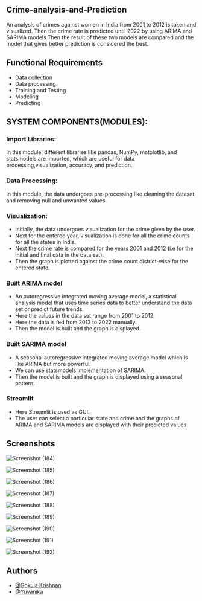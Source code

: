 ## Crime-analysis-and-Prediction
An analysis of crimes against women in India from 2001 to 2012 is taken and visualized. Then the crime rate is predicted until 2022 by using ARIMA and SARIMA models.Then the result of these two models are compared and the model that gives better prediction is considered the best.

## Functional Requirements
- Data collection
- Data processing
- Training and Testing
- Modeling
- Predicting

## SYSTEM COMPONENTS(MODULES):
### Import Libraries: 
In this module, different libraries like pandas, NumPy, matplotlib, and statsmodels are imported, which are useful for data processing,visualization, accuracy, and prediction.

### Data Processing:
In this module, the data undergoes pre-processing like cleaning the dataset and removing null and unwanted values.

### Visualization:
- Initially, the data undergoes visualization for the crime given by the user.
- Next for the entered year, visualization is done for all the crime counts for all the states in India.
- Next the crime rate is compared for the years 2001 and 2012 (i.e for the initial and final data in the data set).
- Then the graph is plotted against the crime count district-wise for the entered state.

### Built ARIMA model
- An autoregressive integrated moving average model, a statistical 
  analysis model that uses time series data to better understand the 
  data set or predict future trends.
- Here the values in the data set range from 2001 to 2012.
- Here the data is fed from 2013 to 2022 manually.
- Then the model is built and the graph is displayed.

### Built SARIMA model
- A seasonal autoregressive integrated moving average model which is like ARIMA but more powerful.
- We can use statsmodels implementation of SARIMA.
- Then the model is built and the graph is displayed using a seasonal pattern.

### Streamlit
- Here Streamlit is used as GUI.
- The user can select a particular state and crime and the graphs of  ARIMA and SARIMA models are displayed with their predicted values


## Screenshots

![Screenshot (184)](https://user-images.githubusercontent.com/86424600/208287595-79fc0d4e-62df-42c0-97ea-ff87abc57680.png)

![Screenshot (185)](https://user-images.githubusercontent.com/86424600/208287596-16177fea-21d9-4b76-9fbd-8e70cfd7b593.png)

![Screenshot (186)](https://user-images.githubusercontent.com/86424600/208287599-a4bd6cb5-7b1d-4e19-adb1-30b2376198be.png)

![Screenshot (187)](https://user-images.githubusercontent.com/86424600/208287602-9c3ccdeb-5fc0-4bc4-a1dd-dc16f27dfdb0.png)

![Screenshot (188)](https://user-images.githubusercontent.com/86424600/208287609-49453e63-2ce7-4b4b-80c7-5a064f1481d3.png)

![Screenshot (189)](https://user-images.githubusercontent.com/86424600/208287612-9e727b99-4c66-4b24-8e64-e0661bfaacae.png)

![Screenshot (190)](https://user-images.githubusercontent.com/86424600/208287615-5ac45e58-2ccf-426b-ac89-f6d1e206808c.png)

![Screenshot (191)](https://user-images.githubusercontent.com/86424600/208287619-c76d4651-909e-4559-a415-a6066966a873.png)

![Screenshot (192)](https://user-images.githubusercontent.com/86424600/208287626-d7558cba-472e-4492-b5a6-59523ac88114.png)

## Authors
- [@Gokula Krishnan](https://github.com/Gokula9965)
- [@Yuvanika](https://github.com/Yuvanika24)
